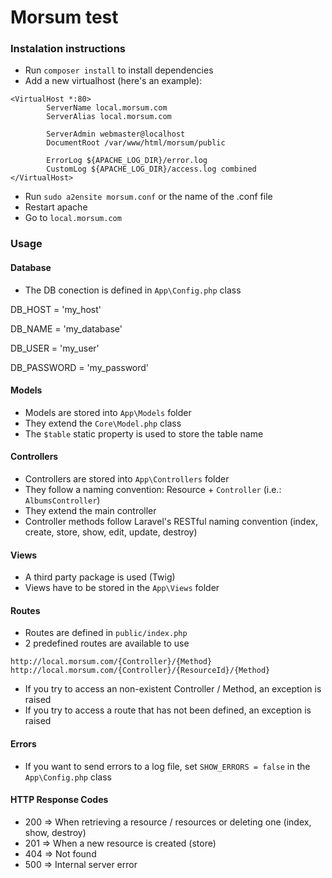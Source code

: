 # Morsum test

### Instalation instructions
+ Run `composer install` to install dependencies
+ Add a new virtualhost (here's an example):
```
<VirtualHost *:80>
        ServerName local.morsum.com
        ServerAlias local.morsum.com

        ServerAdmin webmaster@localhost
        DocumentRoot /var/www/html/morsum/public

        ErrorLog ${APACHE_LOG_DIR}/error.log
        CustomLog ${APACHE_LOG_DIR}/access.log combined
</VirtualHost>
```
+ Run `sudo a2ensite morsum.conf` or the name of the .conf file
+ Restart apache
+ Go to `local.morsum.com`

### Usage
#### Database
+ The DB conection is defined in `App\Config.php` class

DB_HOST = 'my_host'

DB_NAME = 'my_database'

DB_USER = 'my_user'

DB_PASSWORD = 'my_password'

#### Models
+ Models are stored into `App\Models` folder
+ They extend the `Core\Model.php` class
+ The `$table` static property is used to store the table name

#### Controllers
+ Controllers are stored into `App\Controllers` folder
+ They follow a naming convention: Resource + `Controller` (i.e.: `AlbumsController`)
+ They extend the main controller
+ Controller methods follow Laravel's RESTful naming convention (index, create, store, show, edit, update, destroy)

#### Views
+ A third party package is used (Twig)
+ Views have to be stored in the `App\Views` folder

#### Routes
+ Routes are defined in `public/index.php`
+ 2 predefined routes are available to use

`http://local.morsum.com/{Controller}/{Method}`
`http://local.morsum.com/{Controller}/{ResourceId}/{Method}`

+ If you try to access an non-existent Controller / Method, an exception is raised
+ If you try to access a route that has not been defined, an exception is raised

#### Errors
+ If you want to send errors to a log file, set `SHOW_ERRORS = false` in the `App\Config.php` class

#### HTTP Response Codes
+ 200 => When retrieving a resource / resources or deleting one (index, show, destroy)
+ 201 => When a new resource is created (store)
+ 404 => Not found
+ 500 => Internal server error
